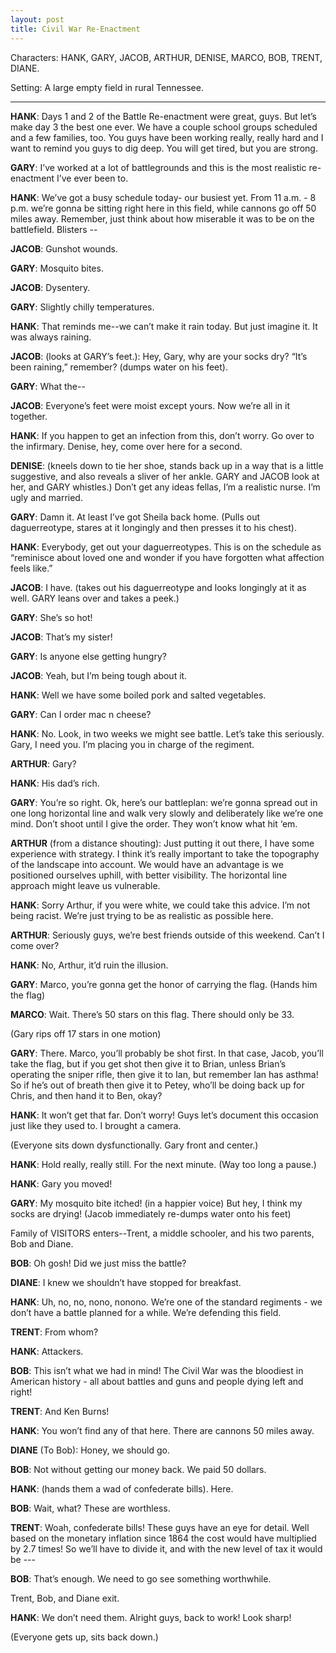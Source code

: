 ```yaml
---
layout: post
title: Civil War Re-Enactment
---
```


Characters: HANK, GARY, JACOB, ARTHUR, DENISE, MARCO, BOB, TRENT, DIANE.

Setting: A large empty field in rural Tennessee.
******

**HANK**: Days 1 and 2 of the Battle Re-enactment were great, guys. But let’s make day 3 the best one ever. We have a couple school groups scheduled and a few families, too. You guys have been working really, really hard and I want to remind you guys to dig deep. You will get tired, but you are strong. 

**GARY**: I’ve worked at a lot of battlegrounds and this is the most realistic re-enactment I’ve ever been to.

**HANK**: We’ve got a busy schedule today- our busiest yet. From 11 a.m. - 8 p.m. we’re gonna be sitting right here in this field, while cannons go off 50 miles away. Remember, just think about how miserable it was to be on the battlefield. Blisters -- 

**JACOB**: Gunshot wounds.

**GARY**: Mosquito bites. 

**JACOB**: Dysentery.

**GARY**: Slightly chilly temperatures. 

**HANK**: That reminds me--we can’t make it rain today. But just imagine it. It was always raining.  

**JACOB**: (looks at GARY’s feet.): Hey, Gary, why are your socks dry? “It’s been raining,” remember? (dumps water on his feet).

**GARY**: What the--

**JACOB**: Everyone’s feet were moist except yours. Now we’re all in it together.

**HANK**: If you happen to get an infection from this, don’t worry. Go over to the infirmary. Denise, hey, come over here for a second. 

**DENISE**: (kneels down to tie her shoe, stands back up in a way that is a little suggestive, and also reveals a sliver of her ankle. GARY and JACOB look at her, and GARY whistles.) Don’t get any ideas fellas, I’m a realistic nurse. I’m ugly and married.

**GARY**: Damn it. At least I’ve got Sheila back home. (Pulls out daguerreotype, stares at it longingly and then presses it to his chest).

**HANK**: Everybody, get out your daguerreotypes. This is on the schedule as “reminisce about loved one and wonder if you have forgotten what affection feels like.”

**JACOB**: I have. (takes out his daguerreotype and looks longingly at it as well. GARY leans over and takes a peek.)

**GARY**: She’s so hot!

**JACOB**: That’s my sister! 

**GARY**: Is anyone else getting hungry?

**JACOB**: Yeah, but I’m being tough about it.

**HANK**: Well we have some boiled pork and salted vegetables. 

**GARY**: Can I order mac n cheese?

**HANK**: No. Look, in two weeks we might see battle. Let’s take this seriously. Gary, I need you. I’m placing you in charge of the regiment. 

**ARTHUR**:  Gary?

**HANK**: His dad’s rich. 

**GARY**: You’re so right. Ok, here’s our battleplan: we’re gonna spread out in one long horizontal line and walk very slowly and deliberately like we’re one mind. Don’t shoot until I give the order. They won’t know what hit ‘em. 

**ARTHUR** (from a distance shouting): Just putting it out there, I have some experience with strategy. I think it’s really important to take the topography of the landscape into account. We would have an advantage is we positioned ourselves uphill, with better visibility. The horizontal line approach might leave us vulnerable.

**HANK**: Sorry Arthur, if you were white, we could take this advice. I’m not being racist. We’re just trying to be as realistic as possible here. 

**ARTHUR**: Seriously guys, we’re best friends outside of this weekend. Can’t I come over?

**HANK**: No, Arthur, it’d ruin the illusion. 

**GARY**:  Marco, you’re gonna get the honor of carrying the flag. (Hands him the flag)

**MARCO**: Wait. There’s 50 stars on this flag. There should only be 33.

(Gary rips off 17 stars in one motion)

**GARY**: There. Marco, you’ll probably be shot first. In that case, Jacob, you’ll take the flag, but if you get shot then give it to Brian, unless Brian’s operating the sniper rifle, then give it to Ian, but remember Ian has asthma! So if he’s out of breath then give it to Petey, who’ll be doing back up for Chris, and then hand it to Ben, okay?

**HANK**: It won’t get that far. Don’t worry! Guys let’s document this occasion just like they used to. I brought a camera.

(Everyone sits down dysfunctionally. Gary front and center.)

**HANK**: Hold really, really still. For the next minute. (Way too long a pause.)

**HANK**: Gary you moved!

**GARY**: My mosquito bite itched! (in a happier voice) But hey, I think my socks are drying! (Jacob immediately re-dumps water onto his feet)

Family of VISITORS enters--Trent, a middle schooler, and his two parents, Bob and Diane.

**BOB**: Oh gosh! Did we just miss the battle?

**DIANE**: I knew we shouldn’t have stopped for breakfast.

**HANK**: Uh, no, no, nono, nonono. We’re one of the standard regiments - we don’t have a battle planned for a while. We’re defending this field. 

**TRENT**: From whom?

**HANK**: Attackers. 

**BOB**: This isn’t what we had in mind! The Civil War was the bloodiest in American history - all about battles and guns and people dying left and right!

**TRENT**: And Ken Burns!

**HANK**: You won’t find any of that here. There are cannons 50 miles away. 

**DIANE** (To Bob): Honey, we should go.

**BOB**: Not without getting our money back. We paid 50 dollars.

**HANK**: (hands them a wad of confederate bills). Here.

**BOB**: Wait, what? These are worthless.

**TRENT**: Woah, confederate bills! These guys have an eye for detail. Well based on the monetary inflation since 1864 the cost would have multiplied by 2.7 times! So we’ll have to divide it, and with the new level of tax it would be ---

**BOB**: That’s enough. We need to go see something worthwhile. 

Trent, Bob, and Diane exit.

**HANK**: We don’t need them. Alright guys, back to work! Look sharp! 

(Everyone gets up, sits back down.) 
